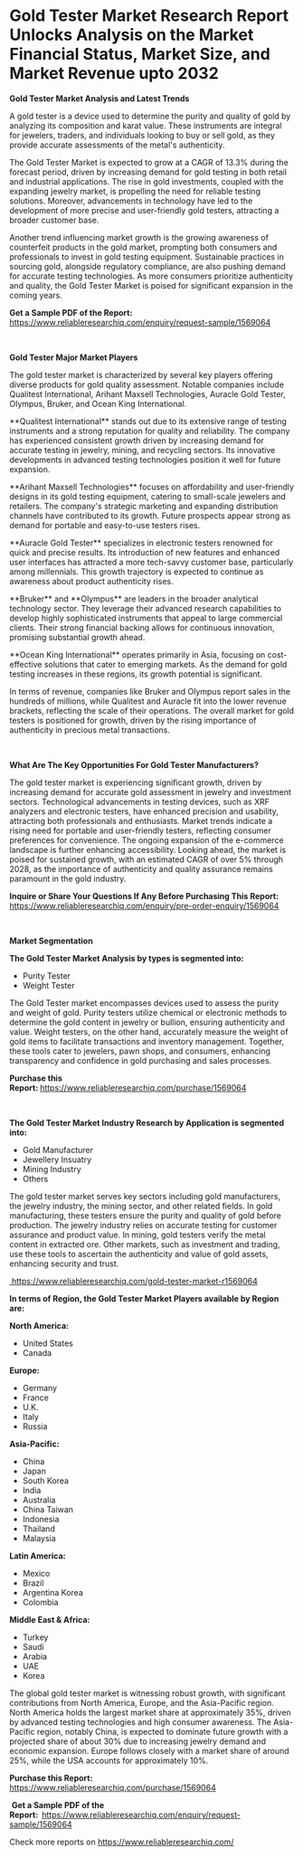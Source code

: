 <p><h1>Gold Tester Market Research Report Unlocks Analysis on the Market Financial Status, Market Size, and Market Revenue upto 2032</h1></p><p><strong>Gold Tester Market Analysis and Latest Trends</strong></p>
<p><p>A gold tester is a device used to determine the purity and quality of gold by analyzing its composition and karat value. These instruments are integral for jewelers, traders, and individuals looking to buy or sell gold, as they provide accurate assessments of the metal's authenticity.</p><p>The Gold Tester Market is expected to grow at a CAGR of 13.3% during the forecast period, driven by increasing demand for gold testing in both retail and industrial applications. The rise in gold investments, coupled with the expanding jewelry market, is propelling the need for reliable testing solutions. Moreover, advancements in technology have led to the development of more precise and user-friendly gold testers, attracting a broader customer base.</p><p>Another trend influencing market growth is the growing awareness of counterfeit products in the gold market, prompting both consumers and professionals to invest in gold testing equipment. Sustainable practices in sourcing gold, alongside regulatory compliance, are also pushing demand for accurate testing technologies. As more consumers prioritize authenticity and quality, the Gold Tester Market is poised for significant expansion in the coming years.</p></p>
<p><strong>Get a Sample PDF of the Report:&nbsp;</strong> <a href="https://www.reliableresearchiq.com/enquiry/request-sample/1569064?utm_campaign=2443&utm_medium=2&utm_source=Github&utm_content=ia&utm_term=09042025&utm_id=gold-tester">https://www.reliableresearchiq.com/enquiry/request-sample/1569064</a></p>
<p>&nbsp;</p>
<p><strong>Gold Tester Major Market Players</strong></p>
<p><p>The gold tester market is characterized by several key players offering diverse products for gold quality assessment. Notable companies include Qualitest International, Arihant Maxsell Technologies, Auracle Gold Tester, Olympus, Bruker, and Ocean King International.</p><p>**Qualitest International** stands out due to its extensive range of testing instruments and a strong reputation for quality and reliability. The company has experienced consistent growth driven by increasing demand for accurate testing in jewelry, mining, and recycling sectors. Its innovative developments in advanced testing technologies position it well for future expansion.</p><p>**Arihant Maxsell Technologies** focuses on affordability and user-friendly designs in its gold testing equipment, catering to small-scale jewelers and retailers. The company's strategic marketing and expanding distribution channels have contributed to its growth. Future prospects appear strong as demand for portable and easy-to-use testers rises.</p><p>**Auracle Gold Tester** specializes in electronic testers renowned for quick and precise results. Its introduction of new features and enhanced user interfaces has attracted a more tech-savvy customer base, particularly among millennials. This growth trajectory is expected to continue as awareness about product authenticity rises.</p><p>**Bruker** and **Olympus** are leaders in the broader analytical technology sector. They leverage their advanced research capabilities to develop highly sophisticated instruments that appeal to large commercial clients. Their strong financial backing allows for continuous innovation, promising substantial growth ahead.</p><p>**Ocean King International** operates primarily in Asia, focusing on cost-effective solutions that cater to emerging markets. As the demand for gold testing increases in these regions, its growth potential is significant.</p><p>In terms of revenue, companies like Bruker and Olympus report sales in the hundreds of millions, while Qualitest and Auracle fit into the lower revenue brackets, reflecting the scale of their operations. The overall market for gold testers is positioned for growth, driven by the rising importance of authenticity in precious metal transactions.</p></p>
<p>&nbsp;</p>
<p><strong>What Are The Key Opportunities For Gold Tester Manufacturers?</strong></p>
<p><p>The gold tester market is experiencing significant growth, driven by increasing demand for accurate gold assessment in jewelry and investment sectors. Technological advancements in testing devices, such as XRF analyzers and electronic testers, have enhanced precision and usability, attracting both professionals and enthusiasts. Market trends indicate a rising need for portable and user-friendly testers, reflecting consumer preferences for convenience. The ongoing expansion of the e-commerce landscape is further enhancing accessibility. Looking ahead, the market is poised for sustained growth, with an estimated CAGR of over 5% through 2028, as the importance of authenticity and quality assurance remains paramount in the gold industry.</p></p>
<p><strong>Inquire or Share Your Questions If Any Before Purchasing This Report:</strong> <a href="https://www.reliableresearchiq.com/enquiry/pre-order-enquiry/1569064?utm_campaign=2443&utm_medium=2&utm_source=Github&utm_content=ia&utm_term=09042025&utm_id=gold-tester">https://www.reliableresearchiq.com/enquiry/pre-order-enquiry/1569064</a></p>
<p>&nbsp;</p>
<p><strong>Market Segmentation</strong></p>
<p><strong>The Gold Tester Market Analysis by types is segmented into:</strong></p>
<p><ul><li>Purity Tester</li><li>Weight Tester</li></ul></p>
<p><p>The Gold Tester market encompasses devices used to assess the purity and weight of gold. Purity testers utilize chemical or electronic methods to determine the gold content in jewelry or bullion, ensuring authenticity and value. Weight testers, on the other hand, accurately measure the weight of gold items to facilitate transactions and inventory management. Together, these tools cater to jewelers, pawn shops, and consumers, enhancing transparency and confidence in gold purchasing and sales processes.</p></p>
<p><strong>Purchase this Report:&nbsp;</strong><a href="https://www.reliableresearchiq.com/purchase/1569064?utm_campaign=2443&utm_medium=2&utm_source=Github&utm_content=ia&utm_term=09042025&utm_id=gold-tester">https://www.reliableresearchiq.com/purchase/1569064</a></p>
<p>&nbsp;</p>
<p><strong>The Gold Tester Market Industry Research by Application is segmented into:</strong></p>
<p><ul><li>Gold Manufacturer</li><li>Jewellery Insuatry</li><li>Mining Industry</li><li>Others</li></ul></p>
<p><p>The gold tester market serves key sectors including gold manufacturers, the jewelry industry, the mining sector, and other related fields. In gold manufacturing, these testers ensure the purity and quality of gold before production. The jewelry industry relies on accurate testing for customer assurance and product value. In mining, gold testers verify the metal content in extracted ore. Other markets, such as investment and trading, use these tools to ascertain the authenticity and value of gold assets, enhancing security and trust.</p></p>
<p><a href="https://www.reliableresearchiq.com/gold-tester-market-r1569064?utm_campaign=2443&utm_medium=2&utm_source=Github&utm_content=ia&utm_term=09042025&utm_id=gold-tester">&nbsp;https://www.reliableresearchiq.com/gold-tester-market-r1569064</a></p>
<p><strong>In terms of Region, the Gold Tester Market Players available by Region are:</strong></p>
<p>
    <p> <strong> North America: </strong>
        <ul>
            <li>United States</li>
            <li>Canada</li>
        </ul>
        </p> 
    <p> <strong> Europe: </strong>
        <ul>
            <li>Germany</li>
            <li>France</li>
            <li>U.K.</li>
            <li>Italy</li>
            <li>Russia</li>
        </ul>
        </p> 
    <p> <strong> Asia-Pacific: </strong>
        <ul>
            <li>China</li>
            <li>Japan</li>
            <li>South Korea</li>
            <li>India</li>
            <li>Australia</li>
            <li>China Taiwan</li>
            <li>Indonesia</li>
            <li>Thailand</li>
            <li>Malaysia</li>
        </ul>
        </p> 
    <p> <strong> Latin America: </strong>
        <ul>
            <li>Mexico</li>
            <li>Brazil</li>
            <li>Argentina Korea</li>
            <li>Colombia</li>
        </ul>
        </p> 
    <p> <strong> Middle East & Africa: </strong>
        <ul>
            <li>Turkey</li>
            <li>Saudi</li>
            <li>Arabia</li>
            <li>UAE</li>
            <li>Korea</li>
        </ul>
    </p>
    </p>
<p><p>The global gold tester market is witnessing robust growth, with significant contributions from North America, Europe, and the Asia-Pacific region. North America holds the largest market share at approximately 35%, driven by advanced testing technologies and high consumer awareness. The Asia-Pacific region, notably China, is expected to dominate future growth with a projected share of about 30% due to increasing jewelry demand and economic expansion. Europe follows closely with a market share of around 25%, while the USA accounts for approximately 10%.</p></p>
<p><strong>Purchase this Report: </strong><a href="https://www.reliableresearchiq.com/purchase/1569064?utm_campaign=2443&utm_medium=2&utm_source=Github&utm_content=ia&utm_term=09042025&utm_id=gold-tester">https://www.reliableresearchiq.com/purchase/1569064</a></p>
<p>&nbsp;<strong>Get a Sample PDF of the Report:&nbsp;&nbsp;</strong><a href="https://www.reliableresearchiq.com/enquiry/request-sample/1569064?utm_campaign=2443&utm_medium=2&utm_source=Github&utm_content=ia&utm_term=09042025&utm_id=gold-tester">https://www.reliableresearchiq.com/enquiry/request-sample/1569064</a></p>
<p><strong></strong></p>
<p>Check more reports on <a href="https://www.reliableresearchiq.com/?utm_campaign=2443&utm_medium=2&utm_source=Github&utm_content=ia&utm_term=09042025&utm_id=gold-tester">https://www.reliableresearchiq.com/</a></p>